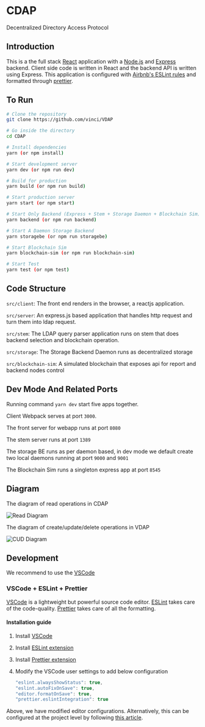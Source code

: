 # CDAP

Decentralized Directory Access Protocol

## Introduction

This is a the full stack [React](https://reactjs.org/) application with a [Node.js](https://nodejs.org/en/) and [Express](https://expressjs.com/) backend. Client side code is written in React and the backend API is written using Express. This application is configured with [Airbnb's ESLint rules](https://github.com/airbnb/javascript) and formatted through [prettier](https://prettier.io/).

## To Run

```bash
# Clone the repository
git clone https://github.com/vinci/VDAP

# Go inside the directory
cd CDAP

# Install dependencies
yarn (or npm install)

# Start development server
yarn dev (or npm run dev)

# Build for production
yarn build (or npm run build)

# Start production server
yarn start (or npm start)

# Start Only Backend (Express + Stem + Storage Daemon + Blockchain Sim)
yarn backend (or npm run backend)

# Start A Daemon Storage Backend
yarn storagebe (or npm run storagebe)

# Start Blockchain Sim
yarn blockchain-sim (or npm run blockchain-sim)

# Start Test
yarn test (or npm test)
```

## Code Structure

`src/client`: The front end renders in the browser, a reactjs application.

`src/server`: An express.js based application that handles http request and turn them into ldap request.

`src/stem`: The LDAP query parser application runs on stem that does backend selection and blockchain operation.

`src/storage`: The Storage Backend Daemon runs as decentralized storage

`src/blockchain-sim`: A simulated blockchain that exposes api for report and backend nodes control

## Dev Mode And Related Ports

Running command `yarn dev` start five apps together.

Client Webpack serves at port `3000`.

The front server for webapp runs at port `8080`

The stem server runs at port `1389`

The storage BE runs as per daemon based, in dev mode we default create two local daemons running at port `9000` and `9001`

The Blockchain Sim runs a singleton express app at port `8545`

## Diagram

The diagram of read operations in CDAP

![Read Diagram](https://raw.githubusercontent.com/vinci/VDAP/master/read-diagram.png)

The diagram of create/update/delete operations in VDAP

![CUD Diagram](https://raw.githubusercontent.com/vinci/VDAP/master/modify-diagram.png)

## Development

We recommend to use the [VSCode](https://code.visualstudio.com/)

### VSCode + ESLint + Prettier

[VSCode](https://code.visualstudio.com/) is a lightweight but powerful source code editor. [ESLint](https://eslint.org/) takes care of the code-quality. [Prettier](https://prettier.io/) takes care of all the formatting.

#### Installation guide

1.  Install [VSCode](https://code.visualstudio.com/)
2.  Install [ESLint extension](https://marketplace.visualstudio.com/items?itemName=dbaeumer.vscode-eslint)
3.  Install [Prettier extension](https://marketplace.visualstudio.com/items?itemName=esbenp.prettier-vscode)
4.  Modify the VSCode user settings to add below configuration

    ```javascript
    "eslint.alwaysShowStatus": true,
    "eslint.autoFixOnSave": true,
    "editor.formatOnSave": true,
    "prettier.eslintIntegration": true
    ```

Above, we have modified editor configurations. Alternatively, this can be configured at the project level by following [this article](https://medium.com/@netczuk/your-last-eslint-config-9e35bace2f99).
